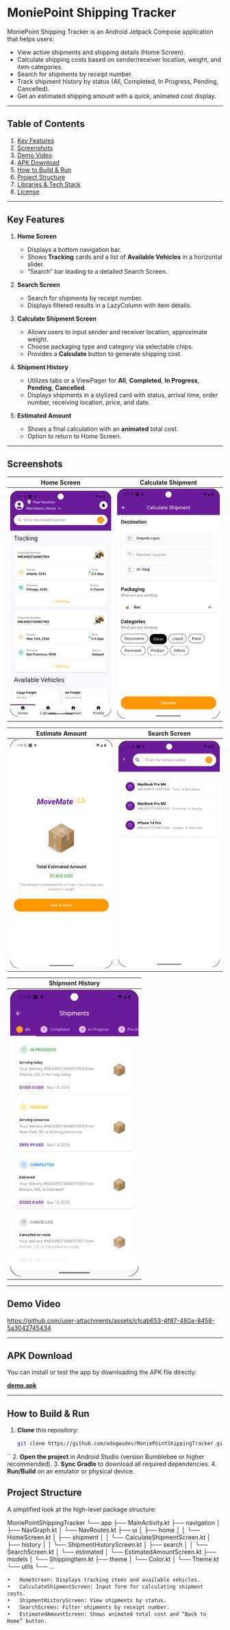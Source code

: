 # MoniePoint Shipping Tracker


MoniePoint Shipping Tracker is an Android Jetpack Compose application that helps users:

- View active shipments and shipping details (Home Screen).  
- Calculate shipping costs based on sender/receiver location, weight, and item categories.  
- Search for shipments by receipt number.  
- Track shipment history by status (All, Completed, In Progress, Pending, Cancelled).  
- Get an estimated shipping amount with a quick, animated cost display.

---

## Table of Contents

1. [Key Features](#key-features)  
2. [Screenshots](#screenshots)  
3. [Demo Video](#demo-video)  
4. [APK Download](#apk-download)  
5. [How to Build & Run](#how-to-build--run)  
6. [Project Structure](#project-structure)  
7. [Libraries & Tech Stack](#libraries--tech-stack)  
8. [License](#license)

---

## Key Features

1. **Home Screen**  
   - Displays a bottom navigation bar.  
   - Shows **Tracking** cards and a list of **Available Vehicles** in a horizontal slider.  
   - “Search” bar leading to a detailed Search Screen.

2. **Search Screen**  
   - Search for shipments by receipt number.  
   - Displays filtered results in a LazyColumn with item details.

3. **Calculate Shipment Screen**  
   - Allows users to input sender and receiver location, approximate weight.  
   - Choose packaging type and category via selectable chips.  
   - Provides a **Calculate** button to generate shipping cost.

4. **Shipment History**  
   - Utilizes tabs or a ViewPager for **All**, **Completed**, **In Progress**, **Pending**, **Cancelled**.  
   - Displays shipments in a stylized card with status, arrival time, order number, receiving location, price, and date.

5. **Estimated Amount**  
   - Shows a final calculation with an **animated** total cost.  
   - Option to return to Home Screen.

---

## Screenshots

| Home Screen                                       | Calculate Shipment                                 |
|---------------------------------------------------|----------------------------------------------------|
| <img src="https://github.com/odogwudev/MoniePointShippingTracker/blob/266d082602eb63a364c399c8edd2bbeae9594881/home_screen.png" width="300"> | <img src="https://github.com/odogwudev/MoniePointShippingTracker/blob/266d082602eb63a364c399c8edd2bbeae9594881/calculate_shipment.png" width="300"> |

| Estimate Amount                                   | Search Screen                                      |
|---------------------------------------------------|----------------------------------------------------|
| <img src="https://github.com/odogwudev/MoniePointShippingTracker/blob/266d082602eb63a364c399c8edd2bbeae9594881/estimate_amount.png" width="300"> | <img src="https://github.com/odogwudev/MoniePointShippingTracker/blob/266d082602eb63a364c399c8edd2bbeae9594881/search_screen.png" width="300"> |

| Shipment History                                  |
|---------------------------------------------------|
| <img src="https://github.com/odogwudev/MoniePointShippingTracker/blob/266d082602eb63a364c399c8edd2bbeae9594881/shipment_history.png" width="300"> |

---

## Demo Video

https://github.com/user-attachments/assets/cfcab653-4f87-480a-8458-5a3042745434

---

## APK Download

You can install or test the app by downloading the APK file directly:

[**demo.apk**](https://github.com/odogwudev/MoniePointShippingTracker/blob/7984ef703b4ff579f583b23328a6ac370f5816de/demo1.apk)

---

## How to Build & Run

1. **Clone** this repository:
   ```bash
   git clone https://github.com/odogwudev/MoniePointShippingTracker.git
``
2.	**Open the project** in Android Studio (version Bumblebee or higher recommended).
3.	**Sync Gradle** to download all required dependencies.
4.	**Run/Build** on an emulator or physical device.

## Project Structure

A simplified look at the high-level package structure:


MoniePointShippingTracker
└── app
    ├── MainActivity.kt
    ├── navigation
    │    ├── NavGraph.kt
    │    └── NavRoutes.kt
    ├── ui
    │    ├── home
    │    │    └── HomeScreen.kt
    │    ├── shipment
    │    │    └── CalculateShipmentScreen.kt
    │    ├── history
    │    │    └── ShipmentHistoryScreen.kt
    │    ├── search
    │    │    └── SearchScreen.kt
    │    └── estimated
    │         └── EstimatedAmountScreen.kt
    ├── models
    │    └── ShippingItem.kt
    ├── theme
    │    └── Color.kt
    │    └── Theme.kt
    └── utils
         └── ...


	•	HomeScreen: Displays tracking items and available vehicles.
	•	CalculateShipmentScreen: Input form for calculating shipment costs.
	•	ShipmentHistoryScreen: View shipments by status.
	•	SearchScreen: Filter shipments by receipt number.
	•	EstimatedAmountScreen: Shows animated total cost and “Back to Home” button.



